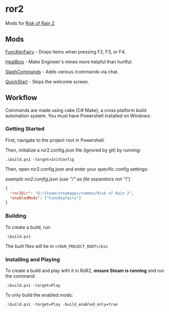 # ror2

Mods for [Risk of Rain 2](https://store.steampowered.com/app/632360/Risk_of_Rain_2/)

## Mods

[FuncKeyFairy](https://github.com/dasmods/ror2/tree/master/Mods/FuncKeyFairy) - Drops items when pressing F2, F3, or F4.

[HealBois](https://github.com/dasmods/ror2/tree/master/Mods/HealBois) - Make Engineer's mines more helpful than hurtful.

[SlashCommands](https://github.com/dasmods/ror2/tree/master/Mods/SlashCommands) - Adds various /commands via chat.

[QuickStart](https://github.com/dasmods/ror2/tree/master/Mods/QuickStart) - Skips the welcome screen.

## Workflow

Commands are made using cake (C# Make), a cross platform build automation system. You must have Powershell installed on Windows.

### Getting Started

First, navigate to the project root in Powershell.

Then, initialize a ror2.config.json file (ignored by git) by running:

```
.\build.ps1 -target=InitConfig
```

Then, open ror2.config.json and enter your specific config settings:

_example ror2.config.json (use "/" as file separators not "\\")_

```json
{
  "ror2Dir": "D:/Steam/steamapps/common/Risk of Rain 2",
  "enabledMods": ["FuncKeyFairy"]
}
```

### Building 

To create a build, run

```
.\build.ps1
```

The built files will be in `<YOUR_PROJECT_ROOT>/bin`

### Installing and Playing

To create a build and play with it in RoR2, **ensure Steam is running** and run the command:

```
.\build.ps1 -target=Play
```

To only build the enabled mods:

```
.\build.ps1 -target=Play -build_enabled_only=true
```
